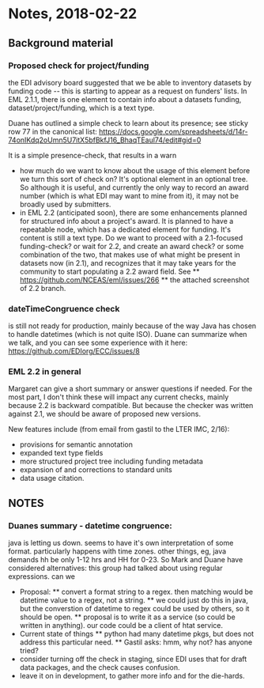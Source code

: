 # Notes, 2018-02-22

## Background material

### Proposed check for project/funding
the EDI advisory board suggested that we be able to inventory datasets by funding code -- this is starting to appear as a request on 
funders' lists. In EML 2.1.1, there is one element to contain info about a datasets funding, dataset/project/funding, which is a text type. 

Duane has outlined a simple check to learn about its presence; see sticky row 77 in the canonical list:
https://docs.google.com/spreadsheets/d/14r-74onIKdq2oUmn5U7itX5bfBkfJ16_BhaqTEaul74/edit#gid=0

It is a simple presence-check, that results in a warn

* how much do we want to know about the usage of this element before we turn this sort of check on? It's optional element in 
an optional tree. So although it is useful, and currently the only way to record an award number (which is what EDI may want to 
mine from it), it may not be broadly used by submitters.
* in EML 2.2 (anticipated soon), there are some enhancements planned for structured info about a project's award. It is 
planned to have a repeatable <award> node, which has a dedicated element for funding. It's content is still a text 
type. Do we want to proceed with a 2.1-focused funding-check? or wait for 2.2, and create an award check? or some combination 
of the two, that makes use of what might be present in datasets now (in 2.1), and recognizes that it may take years for the 
community to start populating a 2.2 award field. See
** https://github.com/NCEAS/eml/issues/266
** the attached screenshot of 2.2 branch.


### dateTimeCongruence check
is still not ready for production, mainly because of the way Java has chosen to handle datetimes (which is not quite ISO). 
Duane can summarize when we talk, and you can see some experience with it here: https://github.com/EDIorg/ECC/issues/8


### EML 2.2 in general
Margaret can give a short summary or answer questions if needed. For the most part, I don't think these will impact any current 
checks, mainly because 2.2 is backward compatible. But because the checker was written against 2.1, we should be aware of proposed 
new versions.

New features include (from email from gastil to the LTER IMC, 2/16): 
* provisions for semantic annotation
* expanded text type fields
* more structured project tree including funding metadata
* expansion of and corrections to standard units
* data usage citation. 


## NOTES
### Duanes summary - datetime congruence: 
java is letting us down. seems to have it's own interpretation of some format. particularly happens with time zones. other things, eg, java demands hh be only 1-12 hrs and HH for 0-23. So Mark and Duane have considered alternatives:
this group had talked about using regular expressions. can we 
* Proposal: 
** convert a format string to a regex. then matching would be datetime value to a regex, not a string. 
** we could just do this in java, but the converstion of datetime to regex could be used by others, so it should be open. 
** proposal is to write it as a service (so could be written in anything). our code could be a client of htat service.
* Current state of things
** python had many datetime pkgs, but does not address this particular need. 
** Gastil asks: hmm, why not? has anyone tried? 
* consider turning off the check in staging, since EDI uses that for draft data packages, and the check causes confusion.
* leave it on in development, to gather more info and for the die-hards.
